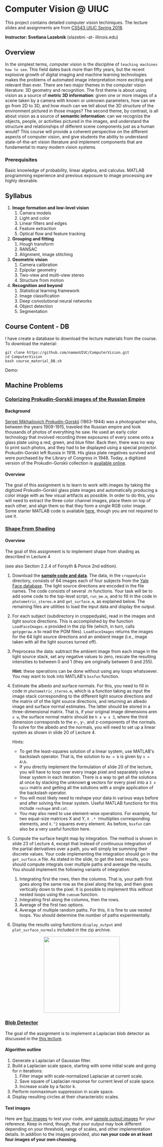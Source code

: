 # Computer Vision @ UIUC

This project contains detailed computer vision techiniques. The lecture slides and assignments are from [CS543 UIUC Spring 2018](http://slazebni.cs.illinois.edu/spring18/).

**Instructor: Svetlana Lazebnik**  (slazebni -at- illinois.edu)

## Overview

In the simplest terms, computer vision is the discipline of `teaching machines how to see`. This field dates back more than fifty years, but the recent explosive growth of digital imaging and machine learning technologies makes the problems of automated image interpretation more exciting and relevant than ever. There are two major themes in the computer vision literature: 3D geometry and recognition. The first theme is about using vision as a source of **metric 3D information**: given one or more images of a scene taken by a camera with known or unknown parameters, how can we go from 2D to 3D, and how much can we tell about the 3D structure of the environment pictured in those images? The second theme, by contrast, is all about vision as a source of **semantic information**: can we recognize the objects, people, or activities pictured in the images, and understand the structure and relationships of different scene components just as a human would? This course will provide a coherent perspective on the different aspects of computer vision, and give students the ability to understand state-of-the-art vision literature and implement components that are fundamental to many modern vision systems.

### Prerequisites

Basic knowledge of probability, linear algebra, and calculus. MATLAB programming experience and previous exposure to image processing are highly desirable. 



## Syllabus

1. **Image formation and low-level vision**
   1. Camera models
   2. Light and color
   3. Linear filters and edges
   4. Feature extraction
   5. Optical flow and feature tracking
2. **Grouping and fitting**
   1. Hough transform
   2. RANSAC
   3. Alignment, image stitching
3. **Geometric vision**
   1. Camera calibration
   2. Epipolar geometry
   3. Two-view and multi-view stereo
   4. Structure from motion
4. **Recognition and beyond**
   1. Statistical learning framework
   2. Image classification
   3. Deep convolutional neural networks
   4. Object detection
   5. Segmentation

## Course Content - DB

I have create a database to download the lecture materials from the course. To download the material:

```
git clone https://github.com/namanUIUC/ComputerVision.git
cd ComputerVision
bash course_material_DB.sh
```

Demo:



## Machine Problems

### [Colorizing Prokudin-Gorskii images of the Russian Empire](src/1%20Colorizing_Prokudin-Gorskii_images_of_the_Russian_Empire)

#### Background

[Sergei Mikhailovich Prokudin-Gorskii](http://en.wikipedia.org/wiki/Prokudin-Gorskii) (1863-1944) was a photographer who, between the years 1909-1915, traveled the Russian empire and took thousands of photos of everything he saw. He used an early color technology that involved recording three exposures of every scene onto a glass plate using a red, green, and blue filter. Back then, there was no way to print such photos, and they had to be displayed using a special projector. Prokudin-Gorskii left Russia in 1918. His glass plate negatives survived and were purchased by the Library of Congress in 1948. Today, a digitized version of the Prokudin-Gorskii collection is [available online](http://www.loc.gov/exhibits/empire/gorskii.html).

#### Overview

The goal of this assignment is to learn to work with images by taking the digitized Prokudin-Gorskii glass plate images and automatically producing a color image with as few visual artifacts as possible. In order to do this, you will need to extract the three color channel images, place them on top of each other, and align them so that they form a single RGB color image. Some starter MATLAB code is available [here](http://slazebni.cs.illinois.edu/spring18/assignment0/sample_code.m), though you are not required to use it.

### [Shape From Shading](src/2%20Shape_from_Shading)

#### Overview

The goal of this assignment is to implement shape from shading as described in Lecture 4

 (see also Section 2.2.4 of Forsyth & Ponce 2nd edition).

1. Download the **[sample code and data](http://slazebni.cs.illinois.edu/spring18/assignment1/assignment1_materials.zip)**. The data, in the `croppedyale` directory, consists of 64 images each of four subjects from the [Yale Face database](http://www.cad.zju.edu.cn/home/dengcai/Data/FaceData.html). The light source directions are encoded in the file names. The code consists of several .m functions. Your task will be to add some code to the top-level script, `run_me.m`, and to fill in the code in `photometric_stereo.m` and `get_surface.m`, as explained below. The remaining files are utilities to load the input data and display the output.

2. For each subject (subdirectory in croppedyale), read in the images and light source directions. This is accomplished by the function `LoadFaceImages.m` provided in the zip file (which, in turn, calls `getpgmraw.m` to read the PGM files). `LoadFaceImages` returns the images for the 64 light source directions and an *ambient* image (i.e., image taken with all the light sources turned off). 

3. Preprocess the data: subtract the ambient image from each image in the light source stack, set any negative values to zero, rescale the resulting intensities to between 0 and 1 (they are originally between 0 and 255).

   **Hint:** these operations can be done without using any loops whatsoever. You may want to look into MATLAB's `bsxfun` function.

4. Estimate the albedo and surface normals. For this, you need to fill in code in `photometric_stereo.m`, which is a function taking as input the image stack corresponding to the different light source directions and the matrix of of the light source directions, and returning an albedo image and surface normal estimates. The latter should be stored in a three-dimensional matrix. That is, if your original image dimensions are`h x w`, the surface normal matrix should be `h x w x 3`, where the third dimension corresponds to the x-, y-, and z-components of the normals. To solve for the albedo and the normals, you will need to set up a linear system as shown in slide 20 of Lecture 4.

   Hints:

   - To get the least-squares solution of a linear system, use MATLAB's backslash operator. That is, the solution to `Ax = b` is given by `x = A\b`.
   - If you directly implement the formulation of slide 20 of the lecture, you will have to loop over every image pixel and separately solve a linear system in each iteration. There is a way to get all the solutions at once by stacking the unknown **g** vectors for every pixel into a `3 x npix` matrix and getting all the solutions with a single application of the backslash operator.
   - You will most likely need to reshape your data in various ways before and after solving the linear system. Useful MATLAB functions for this include `reshape` and `cat`.
   - You may also need to use element-wise operations. For example, for two equal-size matrices X and Y, `X .* Y`multiplies corresponding elements, and `X.^2` squares every element. As before, `bsxfun` can also be a very useful function here.

5. Compute the surface height map by integration. The method is shown in slide 23 of Lecture 4, except that instead of continuous integration of the partial derivatives over a path, you will simply be summing their discrete values. Your code implementing the integration should go in the `get_surface.m` file. As stated in the slide, to get the best results, you should compute integrals over multiple paths and average the results. You should implement the following variants of integration:

   1. Integrating first the rows, then the columns. That is, your path first goes along the same row as the pixel along the top, and then goes vertically down to the pixel. It is possible to implement this without nested loops using the `cumsum` function.
   2. Integrating first along the columns, then the rows.
   3. Average of the first two options.
   4. Average of multiple random paths. For this, it is fine to use nested loops. You should determine the number of paths experimentally.

6. Display the results using functions `display_output` and `plot_surface_normals` included in the zip archive. 

<p align="center">
  <img width="250" height="250" src="utils/3dFace.gif">
</p>



### [Blob Detector](src/3%20Scale_Space_blob_detection)

The goal of the assignment is to implement a Laplacian blob detector as discussed in the [this lecture](http://slazebni.cs.illinois.edu/spring18/lec09_sift.pptx). 

#### Algorithm outline

1. Generate a Laplacian of Gaussian filter.
2. Build a Laplacian scale space, starting with some initial scale and going for n iterations:
   1. Filter image with scale-normalized Laplacian at current scale.
   2. Save square of Laplacian response for current level of scale space.
   3. Increase scale by a factor k.
3. Perform nonmaximum suppression in scale space.
4. Display resulting circles at their characteristic scales.

#### Test images

Here are [four images](http://slazebni.cs.illinois.edu/spring18/assignment2/assignment2_images.zip) to test your code, and [sample output images](http://slazebni.cs.illinois.edu/spring18/assignment2/assignment2_sample_output.zip) for your reference. Keep in mind, though, that your output may look different depending on your threshold, range of scales, and other implementation details. In addition to the images provided, also **run your code on at least four images of your own choosing**.



